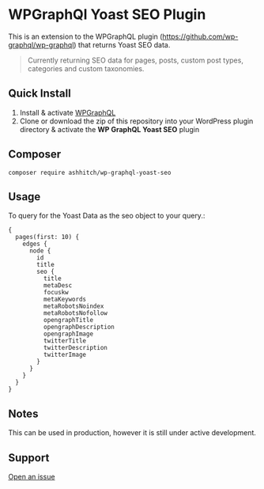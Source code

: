 # WPGraphQl Yoast SEO Plugin

This is an extension to the WPGraphQL plugin (https://github.com/wp-graphql/wp-graphql) that returns Yoast SEO data.

> Currently returning SEO data for pages, posts, custom post types, categories and custom taxonomies.

## Quick Install

1. Install & activate [WPGraphQL](https://www.wpgraphql.com/)
2. Clone or download the zip of this repository into your WordPress plugin directory & activate the **WP GraphQL Yoast SEO** plugin

## Composer

```
composer require ashhitch/wp-graphql-yoast-seo
```

## Usage

To query for the Yoast Data as the seo object to your query.:

```
{
  pages(first: 10) {
    edges {
      node {
        id
        title
        seo {
          title
          metaDesc
          focuskw
          metaKeywords
          metaRobotsNoindex
          metaRobotsNofollow
          opengraphTitle
          opengraphDescription
          opengraphImage
          twitterTitle
          twitterDescription
          twitterImage
        }
      }
    }
  }
}

```

## Notes

This can be used in production, however it is still under active development.

## Support

[Open an issue](https://github.com/ashhitch/wp-graphql-yoast-seo/issues)

